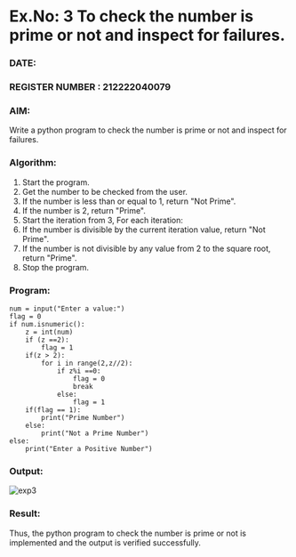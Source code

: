 # Ex.No: 3 To check the number is prime or not and inspect for failures.
 
### DATE:                                                                            
### REGISTER NUMBER : 212222040079
### AIM: 
Write a python program to check the number is prime or not and inspect for failures.
 
### Algorithm:
1. Start the program.
2. Get the number to be checked from the user.
3. If the number is less than or equal to 1, return "Not Prime".
4. If the number is 2, return "Prime".
5. Start the iteration from 3, For each iteration:
6. If the number is divisible by the current iteration value, return "Not Prime".
7. If the number is not divisible by any value from 2 to the square root, return "Prime".
8. Stop the program.

### Program:

```
num = input("Enter a value:") 
flag = 0 
if num.isnumeric(): 
    z = int(num) 
    if (z ==2): 
        flag = 1 
    if(z > 2): 
        for i in range(2,z//2): 
            if z%i ==0: 
                flag = 0 
                break 
            else: 
                flag = 1 
    if(flag == 1): 
        print("Prime Number") 
    else: 
        print("Not a Prime Number") 
else: 
    print("Enter a Positive Number")

```



### Output:
![exp3](https://github.com/user-attachments/assets/8244e90e-f4dc-422d-8d43-a17927da6077)


### Result:
Thus, the python program to check the number is prime or not is implemented and the output is verified successfully.
